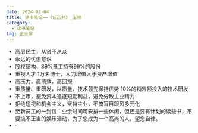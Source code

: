 ```yaml
---
date: 2024-03-04
title: 读书笔记——《任正非》_王楠
category:
  - 读书笔记
tag: 企业家
---
```


- 高层民主，从贤不从众
- 永远的忧患意识
- 股权结构，89%员工持有99%的股份
- 重视人才 1万名博士，人力增值大于资产增值
- 高压力，高绩效，高回报
- 重质量、重研发，以质量、技术领先保持优势  10%的销售额投入的技术研发
- 不上市，避免资本追逐短期利益，避免分散主业精力
- 拒绝短视和机会主义，坚持主业，不搞盲目跟风多元化
- 至新员工的一封信：业余时间可安排一些休闲，但还是要有计划的读些书，不要搞不正当的娱乐活动，为了您成为一个高尚的人，望您自律。
- ·